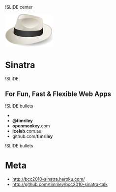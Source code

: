 !SLIDE center

![Sinatra logo](sinatra.gif)

# Sinatra

!SLIDE

## For Fun, Fast & Flexible Web Apps

!SLIDE bullets

* &nbsp;
* **@timriley**
* **openmonkey**.com
* **icelab**.com.au
* github.com/**timriley**

!SLIDE bullets

# Meta

* http://bcc2010-sinatra.heroku.com/
* http://github.com/timriley/bcc2010-sinatra-talk
